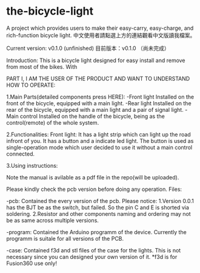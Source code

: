 # the-bicycle-light
A project which provides users to make their easy-carry, easy-charge, and rich-function bicycle light.
中文使用者請點選上方的連結觀看中文版讀我檔案。


Current version: v0.1.0 (unfinished)
目前版本：v0.1.0 （尚未完成）

Introduction:
This is a bicycle light designed for easy install and remove from most of the bikes. With


PART I, I AM THE USER OF THE PRODUCT AND WANT TO UNDERSTAND HOW TO OPERATE:

1.Main Parts(detailed components press HERE):
    -Front light
        Installed on the front of the bicycle, equipped with a main light.
    -Rear light
        Installed on the rear of the bicycle, equipped with a main light and a pair of signal light.
    -Main control
        Installed on the handle of the bicycle, being as the control(remote) of the whole system.

2.Functionalities:
  Front light: It has a light strip which can light up the road infront of you. It has a button and a indicate led light. The button is used as single-operation mode which user decided to use it without a main control connected.  

3.Using instructions:

Note the manual is avilable as a pdf file in the repo(will be uploaded).






Please kindly check the pcb version before doing any operation.
Files:

-pcb:
    Contained the every version of the pcb. Please notice:
      1.Version 0.0.1 has the BJT be as the switch, but failed. So the pin C and E is shorted via soldering.
      2.Resistor and other components naming and ordering may not be as same across multiple versions.

-program:
    Contained the Arduino programm of the device. Currently the programm is suitale for all versions of the PCB.
    
-case:
    Contained f3d and stl files of the case for the lights. This is not necessary since you can designed your own version of it. *f3d is for Fusion360 use only!
    
    
      
